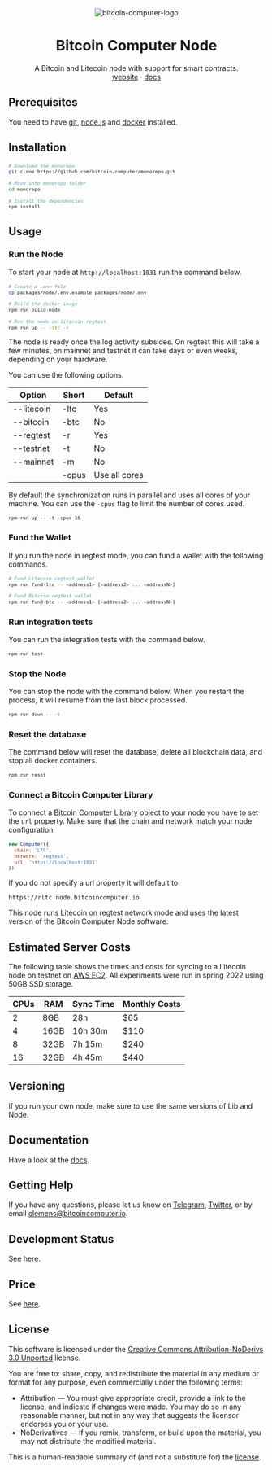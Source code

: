 <div align="center">
  <img src="./imgs/bitcoin-computer-node@1x.png" alt="bitcoin-computer-logo" border="0" style="max-height: 180px"/>
  <h1>Bitcoin Computer Node</h1>
  <p>
    A Bitcoin and Litecoin node with support for smart contracts.
    <br />
    <a href="http://bitcoincomputer.io/">website</a> &#183; <a href="http://docs.bitcoincomputer.io/">docs</a>
  </p>
</div>

## Prerequisites

You need to have [git](https://www.git-scm.com/), [node.js](https://nodejs.org/) and [docker](https://www.docker.com/) installed.

## Installation

<font size=1>

```sh
# Download the monorepo
git clone https://github.com/bitcoin-computer/monorepo.git

# Move into monorepo folder
cd monorepo

# Install the dependencies
npm install
```

</font>

## Usage

### Run the Node

To start your node at `http://localhost:1031` run the command below.

<font size=1>

```sh
# Create a .env file
cp packages/node/.env.example packages/node/.env

# Build the docker image
npm run build-node

# Run the node on litecoin regtest
npm run up -- -ltc -r
```

</font>

The node is ready once the log activity subsides. On regtest this will take a few minutes, on mainnet and testnet it can take days or even weeks, depending on your hardware.

You can use the following options.

| Option     | Short       | Default       |
|------------|-------------|---------------|
| --litecoin | -ltc        | Yes           |
| --bitcoin  | -btc        | No            |
| --regtest  | -r          | Yes           |
| --testnet  | -t          | No            |
| --mainnet  | -m          | No            |
|            | -cpus       | Use all cores |


By default the synchronization runs in parallel and uses all cores of your machine. You can use the `-cpus` flag to limit the number of cores used.

<font size=1>

```shell
npm run up -- -t -cpus 16
```

</font>

### Fund the Wallet

If you run the node in regtest mode, you can fund a wallet with the following commands.

<font size=1>

```sh
# Fund Litecoin regtest wallet
npm run fund-ltc -- <address1> [<address2> ... <addressN>]

# Fund Bitcoin regtest wallet
npm run fund-btc -- <address1> [<address2> ... <addressN>]
```

</font>

### Run integration tests

You can run the integration tests with the command below.

<font size=1>

```sh
npm run test
```

</font>

### Stop the Node

You can stop the node with the command below. When you restart the process, it will resume from the last block processed.

<font size=1>

```sh
npm run down -- -t
```

</font>


### Reset the database

The command below will reset the database, delete all blockchain data, and stop all docker containers.

<font size=1>

```sh
npm run reset
```

</font>

### Connect a Bitcoin Computer Library

To connect a [Bitcoin Computer Library](https://www.npmjs.com/package/@bitcoin-computer/lib) object to your node you have to set the ``url`` property. Make sure that the chain and network match your node configuration

<font size=1>

```js
new Computer({
  chain: 'LTC',
  network: 'regtest',
  url: 'https://localhost:1031'
})
```

</font>

If you do not specify a url property it will default to 

```
https://rltc.node.bitcoincomputer.io
```

This node runs Litecoin on regtest network mode and uses the latest version of the Bitcoin Computer Node software. 

## Estimated Server Costs

The following table shows the times and costs for syncing to a Litecoin node on testnet on [AWS EC2](https://aws.amazon.com/ec2/pricing/on-demand/). All experiments were run in spring 2022 using 50GB SSD storage.


| CPUs | RAM  | Sync Time | Monthly Costs  |
|------|------|-----------|----------------|
| 2    | 8GB  | 28h       | $65            |
| 4    | 16GB | 10h 30m   | $110           |
| 8    | 32GB | 7h 15m    | $240           |
| 16   | 32GB | 4h 45m    | $440           |

## Versioning

If you run your own node, make sure to use the same versions of Lib and Node.

## Documentation

Have a look at the [docs](https://docs.bitcoincomputer.io/).

## Getting Help

If you have any questions, please let us know on <a href="https://t.me/thebitcoincomputer" target="_blank">Telegram</a>, <a href="https://twitter.com/TheBitcoinToken" target="_blank">Twitter</a>, or by email clemens@bitcoincomputer.io.

## Development Status
See [here](https://github.com/bitcoin-computer/monorepo/tree/main/packages/lib#development-status).

## Price

See [here](https://www.npmjs.com/package/@bitcoin-computer/lib#price).

## License

This software is licensed under the [Creative Commons Attribution-NoDerivs 3.0 Unported](https://creativecommons.org/licenses/by-nd/3.0/) license.

You are free to: share, copy, and redistribute the material in any medium or format for any purpose, even commercially under the following terms:

* Attribution — You must give appropriate credit, provide a link to the license, and indicate if changes were made. You may do so in any reasonable manner, but not in any way that suggests the licensor endorses you or your use.
* NoDerivatives — If you remix, transform, or build upon the material, you may not distribute the modified material.

This is a human-readable summary of (and not a substitute for) the [license](https://creativecommons.org/licenses/by-nd/3.0/legalcode).
